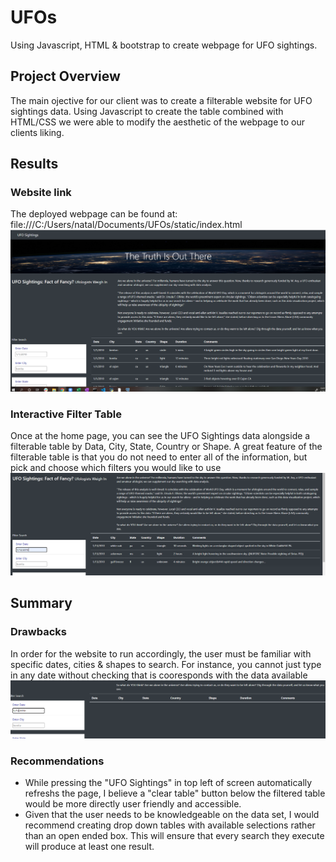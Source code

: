 # UFOs
Using Javascript, HTML & bootstrap to create webpage for UFO sightings.

## Project Overview
The main ojective for our client was to create a filterable website for UFO sightings data. Using Javascript to create the table combined with HTML/CSS we were able to modify the aesthetic of the webpage to our clients liking.

## Results
### Website link
The deployed webpage can be found at: file:///C:/Users/natal/Documents/UFOs/static/index.html
![UFO_Home](static/images/UFO_Home.PNG)

### Interactive Filter Table
Once at the home page, you can see the UFO Sightings data alongside a filterable table by Data, City, State, Country or Shape.
A great feature of the filterable table is that you do not need to enter all of the information, but pick and choose which filters you would like to use
![UFO_Filter](static/images/UFO_Filter.PNG)

## Summary

### Drawbacks
In order for the website to run accordingly, the user must be familiar with specific dates, cities & shapes to search.
For instance, you cannot just type in any date without checking that is cooresponds with the data available
![UFO_Blank](static/images/UFO_Blank.PNG)

### Recommendations
* While pressing the "UFO Sightings" in top left of screen automatically refreshs the page, I believe a "clear table" button below the filtered table would be more directly user friendly and accessible.
* Given that the user needs to be knowledgeable on the data set, I would recommend creating drop down tables with available selections rather than an open ended box. This will ensure that every search they execute will produce at least one result.

